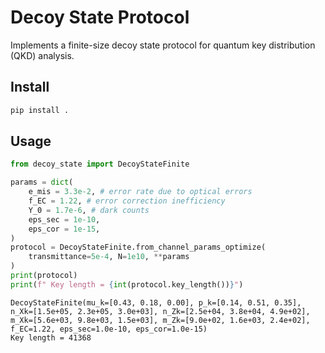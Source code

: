 # Decoy State Protocol

Implements a finite-size decoy state protocol for quantum key distribution (QKD) analysis.

## Install

```bash
pip install .
```

## Usage

```python
from decoy_state import DecoyStateFinite

params = dict(
    e_mis = 3.3e-2, # error rate due to optical errors
    f_EC = 1.22, # error correction inefficiency
    Y_0 = 1.7e-6, # dark counts
    eps_sec = 1e-10,
    eps_cor = 1e-15,
)
protocol = DecoyStateFinite.from_channel_params_optimize(
    transmittance=5e-4, N=1e10, **params
)
print(protocol)
print(f" Key length = {int(protocol.key_length())}")
```

```
DecoyStateFinite(mu_k=[0.43, 0.18, 0.00], p_k=[0.14, 0.51, 0.35], n_Xk=[1.5e+05, 2.3e+05, 3.0e+03], n_Zk=[2.5e+04, 3.8e+04, 4.9e+02], m_Xk=[5.6e+03, 9.8e+03, 1.5e+03], m_Zk=[9.0e+02, 1.6e+03, 2.4e+02], f_EC=1.22, eps_sec=1.0e-10, eps_cor=1.0e-15)
Key length = 41368
```
